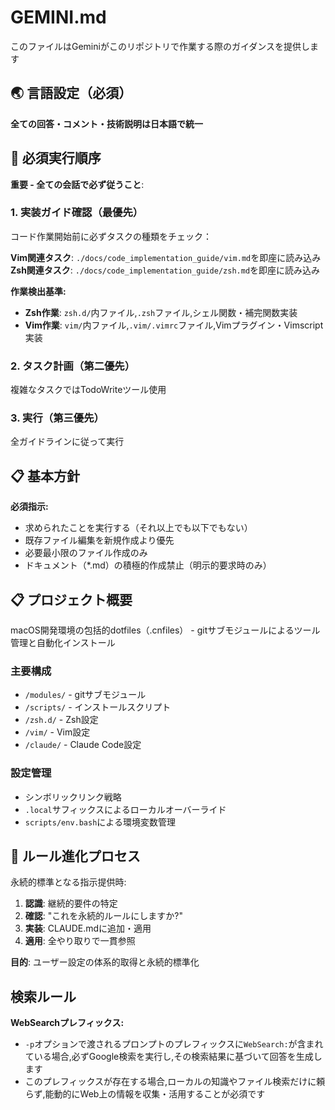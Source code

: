 # GEMINI.md  

このファイルはGeminiがこのリポジトリで作業する際のガイダンスを提供します  

## 🌏 言語設定（必須）  

**全ての回答・コメント・技術説明は日本語で統一**  

## 🚨 必須実行順序  

**重要 - 全ての会話で必ず従うこと**:  

### 1. 実装ガイド確認（最優先）  
コード作業開始前に必ずタスクの種類をチェック：  

**Vim関連タスク**: `./docs/code_implementation_guide/vim.md`を即座に読み込み  
**Zsh関連タスク**: `./docs/code_implementation_guide/zsh.md`を即座に読み込み  

**作業検出基準:**  
- **Zsh作業**: `zsh.d/`内ファイル,`.zsh`ファイル,シェル関数・補完関数実装  
- **Vim作業**: `vim/`内ファイル,`.vim/.vimrc`ファイル,Vimプラグイン・Vimscript実装  

### 2. タスク計画（第二優先）  
複雑なタスクではTodoWriteツール使用  

### 3. 実行（第三優先）  
全ガイドラインに従って実行  

## 📋 基本方針  

**必須指示:**  
- 求められたことを実行する（それ以上でも以下でもない）  
- 既存ファイル編集を新規作成より優先  
- 必要最小限のファイル作成のみ  
- ドキュメント（*.md）の積極的作成禁止（明示的要求時のみ）  

## 📋 プロジェクト概要  

macOS開発環境の包括的dotfiles（.cnfiles） - gitサブモジュールによるツール管理と自動化インストール  

### 主要構成  
- `/modules/` - gitサブモジュール  
- `/scripts/` - インストールスクリプト  
- `/zsh.d/` - Zsh設定  
- `/vim/` - Vim設定  
- `/claude/` - Claude Code設定  

### 設定管理  
- シンボリックリンク戦略  
- `.local`サフィックスによるローカルオーバーライド  
- `scripts/env.bash`による環境変数管理  

## 🔄 ルール進化プロセス  

永続的標準となる指示提供時:  
1. **認識**: 継続的要件の特定  
2. **確認**: "これを永続的ルールにしますか?"  
3. **実装**: CLAUDE.mdに追加・適用  
4. **適用**: 全やり取りで一貫参照  

**目的**: ユーザー設定の体系的取得と永続的標準化  

## 検索ルール  

**WebSearchプレフィックス:**  
- `-p`オプションで渡されるプロンプトのプレフィックスに`WebSearch:`が含まれている場合,必ずGoogle検索を実行し,その検索結果に基づいて回答を生成します  
- このプレフィックスが存在する場合,ローカルの知識やファイル検索だけに頼らず,能動的にWeb上の情報を収集・活用することが必須です  
